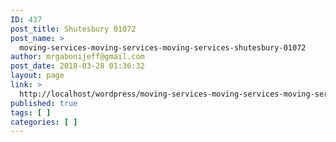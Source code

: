 ```yaml
---
ID: 437
post_title: Shutesbury 01072
post_name: >
  moving-services-moving-services-moving-services-shutesbury-01072
author: mrgabonijeff@gmail.com
post_date: 2018-03-28 01:36:32
layout: page
link: >
  http://localhost/wordpress/moving-services-moving-services-moving-services-shutesbury-01072/
published: true
tags: [ ]
categories: [ ]
---
```

